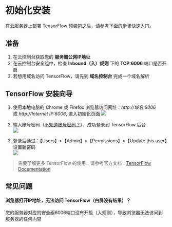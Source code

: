 # 初始化安装

在云服务器上部署 TensorFlow 预装包之后，请参考下面的步骤快速入门。

## 准备

1. 在云控制台获取您的 **服务器公网IP地址** 
2. 在云控制台安全组中，检查 **Inbound（入）规则** 下的 **TCP:6006** 端口是否开启
3. 若想用域名访问 TensorFlow，请先到 **域名控制台** 完成一个域名解析

## TensorFlow 安装向导

1. 使用本地电脑的 Chrome 或 Firefox 浏览器访问网址：*http://域名:6006* 或 *http://Internet IP:6006*, 进入初始化页面
   ![](https://libs.websoft9.com/Websoft9/DocsPicture/zh/tensorflow/tensorflow-login-websoft9.png)

2. 输入账号密码（[不知道账号密码？](/zh/stack-accounts.md#tensorflow)），成功登录到 TensorFlow 后台  
   ![](https://libs.websoft9.com/Websoft9/DocsPicture/zh/tensorflow/tensorflow-bk-websoft9.png)

3. 登录后通过：【Users】>【Admin】>【Permissions】>【Update this user】设置新密码  
   ![](https://libs.websoft9.com/Websoft9/DocsPicture/zh/tensorflow/tensorflow-pw-websoft9.png)

> 需要了解更多 TensorFlow 的使用，请参考官方文档：[TensorFlow Documentation](https://www.tensorflow.org/install)

## 常见问题

#### 浏览器打开IP地址，无法访问 TensorFlow（白屏没有结果）？

您的服务器对应的安全组6006端口没有开启（入规则），导致浏览器无法访问到服务器的任何内容